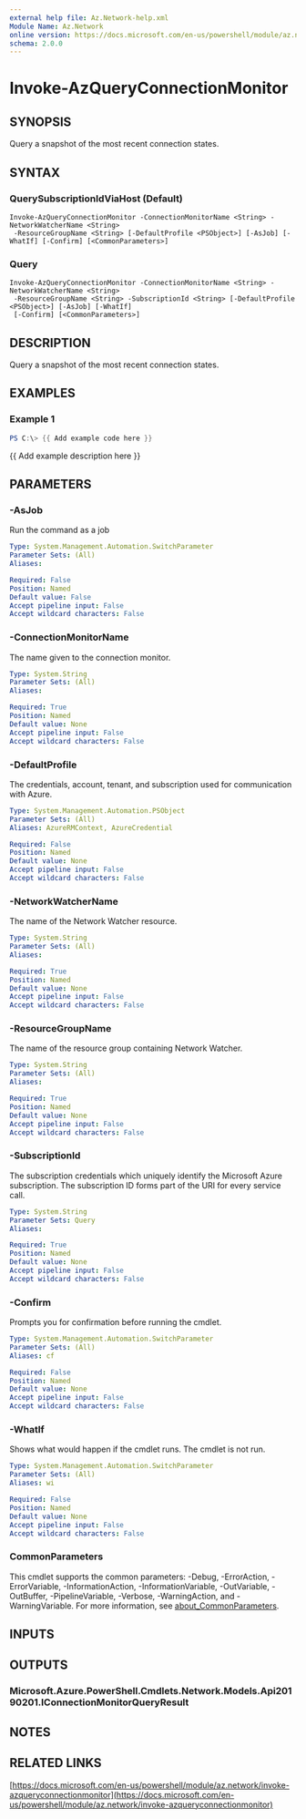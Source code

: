 ```yaml
---
external help file: Az.Network-help.xml
Module Name: Az.Network
online version: https://docs.microsoft.com/en-us/powershell/module/az.network/invoke-azqueryconnectionmonitor
schema: 2.0.0
---
```


# Invoke-AzQueryConnectionMonitor

## SYNOPSIS
Query a snapshot of the most recent connection states.

## SYNTAX

### QuerySubscriptionIdViaHost (Default)
```
Invoke-AzQueryConnectionMonitor -ConnectionMonitorName <String> -NetworkWatcherName <String>
 -ResourceGroupName <String> [-DefaultProfile <PSObject>] [-AsJob] [-WhatIf] [-Confirm] [<CommonParameters>]
```

### Query
```
Invoke-AzQueryConnectionMonitor -ConnectionMonitorName <String> -NetworkWatcherName <String>
 -ResourceGroupName <String> -SubscriptionId <String> [-DefaultProfile <PSObject>] [-AsJob] [-WhatIf]
 [-Confirm] [<CommonParameters>]
```

## DESCRIPTION
Query a snapshot of the most recent connection states.

## EXAMPLES

### Example 1
```powershell
PS C:\> {{ Add example code here }}
```

{{ Add example description here }}

## PARAMETERS

### -AsJob
Run the command as a job

```yaml
Type: System.Management.Automation.SwitchParameter
Parameter Sets: (All)
Aliases:

Required: False
Position: Named
Default value: False
Accept pipeline input: False
Accept wildcard characters: False
```

### -ConnectionMonitorName
The name given to the connection monitor.

```yaml
Type: System.String
Parameter Sets: (All)
Aliases:

Required: True
Position: Named
Default value: None
Accept pipeline input: False
Accept wildcard characters: False
```

### -DefaultProfile
The credentials, account, tenant, and subscription used for communication with Azure.

```yaml
Type: System.Management.Automation.PSObject
Parameter Sets: (All)
Aliases: AzureRMContext, AzureCredential

Required: False
Position: Named
Default value: None
Accept pipeline input: False
Accept wildcard characters: False
```

### -NetworkWatcherName
The name of the Network Watcher resource.

```yaml
Type: System.String
Parameter Sets: (All)
Aliases:

Required: True
Position: Named
Default value: None
Accept pipeline input: False
Accept wildcard characters: False
```

### -ResourceGroupName
The name of the resource group containing Network Watcher.

```yaml
Type: System.String
Parameter Sets: (All)
Aliases:

Required: True
Position: Named
Default value: None
Accept pipeline input: False
Accept wildcard characters: False
```

### -SubscriptionId
The subscription credentials which uniquely identify the Microsoft Azure subscription.
The subscription ID forms part of the URI for every service call.

```yaml
Type: System.String
Parameter Sets: Query
Aliases:

Required: True
Position: Named
Default value: None
Accept pipeline input: False
Accept wildcard characters: False
```

### -Confirm
Prompts you for confirmation before running the cmdlet.

```yaml
Type: System.Management.Automation.SwitchParameter
Parameter Sets: (All)
Aliases: cf

Required: False
Position: Named
Default value: None
Accept pipeline input: False
Accept wildcard characters: False
```

### -WhatIf
Shows what would happen if the cmdlet runs.
The cmdlet is not run.

```yaml
Type: System.Management.Automation.SwitchParameter
Parameter Sets: (All)
Aliases: wi

Required: False
Position: Named
Default value: None
Accept pipeline input: False
Accept wildcard characters: False
```

### CommonParameters
This cmdlet supports the common parameters: -Debug, -ErrorAction, -ErrorVariable, -InformationAction, -InformationVariable, -OutVariable, -OutBuffer, -PipelineVariable, -Verbose, -WarningAction, and -WarningVariable. For more information, see [about_CommonParameters](http://go.microsoft.com/fwlink/?LinkID=113216).

## INPUTS

## OUTPUTS

### Microsoft.Azure.PowerShell.Cmdlets.Network.Models.Api20190201.IConnectionMonitorQueryResult
## NOTES

## RELATED LINKS

[https://docs.microsoft.com/en-us/powershell/module/az.network/invoke-azqueryconnectionmonitor](https://docs.microsoft.com/en-us/powershell/module/az.network/invoke-azqueryconnectionmonitor)


